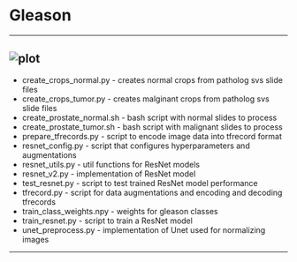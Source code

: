 # Gleason
---
![plot](https://user-images.githubusercontent.com/16754088/50859189-ad7dc600-1360-11e9-9ee6-bbc37649d107.png)
---
- create\_crops\_normal.py - creates normal crops from patholog svs slide files
- create\_crops\_tumor.py	- creates malginant crops from patholog svs slide files
- create\_prostate\_normal.sh	- bash script with normal slides to process
- create\_prostate\_tumor.sh	- bash script with malignant slides to process
- prepare_tfrecords.py - script to encode image data into tfrecord format
- resnet\_config.py	- script that configures hyperparameters and augmentations
- resnet\_utils.py - util functions for ResNet models
- resnet\_v2.py - implementation of ResNet model
- test\_resnet.py	- script to test trained ResNet model performance
- tfrecord.py	- script for data augmentations and encoding and decoding tfrecords
- train\_class\_weights.npy	- weights for gleason classes
- train\_resnet.py - script to train a ResNet model 
- unet\_preprocess.py - implementation of Unet used for normalizing images
---
